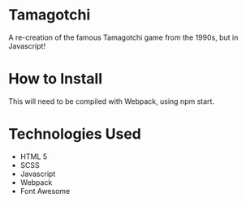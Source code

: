 # Tamagotchi
A re-creation of the famous Tamagotchi game from the 1990s, but in Javascript!

# How to Install
This will need to be compiled with Webpack, using npm start.

# Technologies Used
* HTML 5
* SCSS
* Javascript
* Webpack
* Font Awesome
